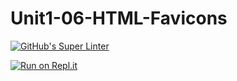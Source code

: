 # Unit1-06-HTML-Favicons
[![GitHub's Super Linter](https://github.com/ICD2O-Digtital-Tech-Invitations/Unit1-06-HTML-Favicons/workflows/GitHub's%20Super%20Linter/badge.svg)](https://github.com/ICD2O-Digtital-Tech-Invitations/Unit1-06-HTML-Favicons/actions)


[![Run on Repl.it](https://repl.it/badge/github/ICD2O-Digtital-Tech-Invitations/Unit1-06-HTML-Favicons)](https://repl.it/github/ICD2O-Digtital-Tech-Invitations/Unit1-06-HTML-Favicons)
